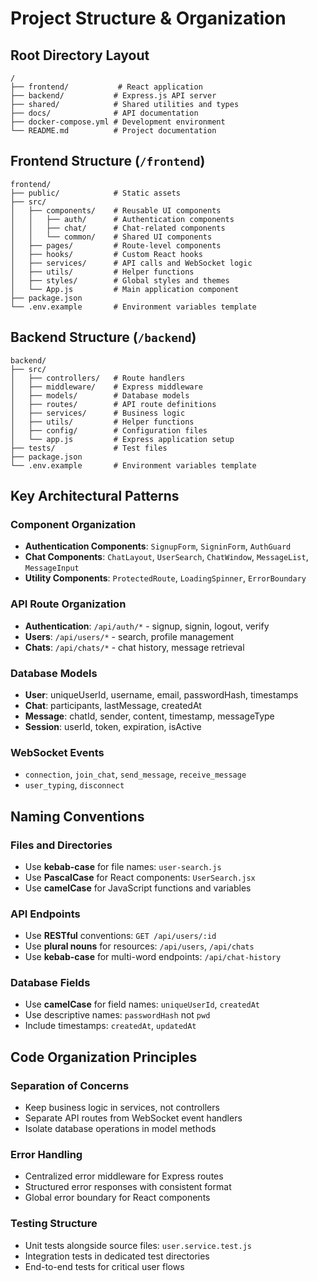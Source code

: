 # Project Structure & Organization

## Root Directory Layout
```
/
├── frontend/           # React application
├── backend/           # Express.js API server
├── shared/            # Shared utilities and types
├── docs/              # API documentation
├── docker-compose.yml # Development environment
└── README.md          # Project documentation
```

## Frontend Structure (`/frontend`)
```
frontend/
├── public/            # Static assets
├── src/
│   ├── components/    # Reusable UI components
│   │   ├── auth/      # Authentication components
│   │   ├── chat/      # Chat-related components
│   │   └── common/    # Shared UI components
│   ├── pages/         # Route-level components
│   ├── hooks/         # Custom React hooks
│   ├── services/      # API calls and WebSocket logic
│   ├── utils/         # Helper functions
│   ├── styles/        # Global styles and themes
│   └── App.js         # Main application component
├── package.json
└── .env.example       # Environment variables template
```

## Backend Structure (`/backend`)
```
backend/
├── src/
│   ├── controllers/   # Route handlers
│   ├── middleware/    # Express middleware
│   ├── models/        # Database models
│   ├── routes/        # API route definitions
│   ├── services/      # Business logic
│   ├── utils/         # Helper functions
│   ├── config/        # Configuration files
│   └── app.js         # Express application setup
├── tests/             # Test files
├── package.json
└── .env.example       # Environment variables template
```

## Key Architectural Patterns

### Component Organization
- **Authentication Components**: `SignupForm`, `SigninForm`, `AuthGuard`
- **Chat Components**: `ChatLayout`, `UserSearch`, `ChatWindow`, `MessageList`, `MessageInput`
- **Utility Components**: `ProtectedRoute`, `LoadingSpinner`, `ErrorBoundary`

### API Route Organization
- **Authentication**: `/api/auth/*` - signup, signin, logout, verify
- **Users**: `/api/users/*` - search, profile management
- **Chats**: `/api/chats/*` - chat history, message retrieval

### Database Models
- **User**: uniqueUserId, username, email, passwordHash, timestamps
- **Chat**: participants, lastMessage, createdAt
- **Message**: chatId, sender, content, timestamp, messageType
- **Session**: userId, token, expiration, isActive

### WebSocket Events
- `connection`, `join_chat`, `send_message`, `receive_message`
- `user_typing`, `disconnect`

## Naming Conventions

### Files and Directories
- Use **kebab-case** for file names: `user-search.js`
- Use **PascalCase** for React components: `UserSearch.jsx`
- Use **camelCase** for JavaScript functions and variables

### API Endpoints
- Use **RESTful** conventions: `GET /api/users/:id`
- Use **plural nouns** for resources: `/api/users`, `/api/chats`
- Use **kebab-case** for multi-word endpoints: `/api/chat-history`

### Database Fields
- Use **camelCase** for field names: `uniqueUserId`, `createdAt`
- Use descriptive names: `passwordHash` not `pwd`
- Include timestamps: `createdAt`, `updatedAt`

## Code Organization Principles

### Separation of Concerns
- Keep business logic in services, not controllers
- Separate API routes from WebSocket event handlers
- Isolate database operations in model methods

### Error Handling
- Centralized error middleware for Express routes
- Structured error responses with consistent format
- Global error boundary for React components

### Testing Structure
- Unit tests alongside source files: `user.service.test.js`
- Integration tests in dedicated test directories
- End-to-end tests for critical user flows